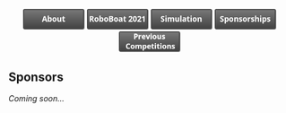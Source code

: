 
<p><center>
  <a href="https://crawlab.github.io/RoboBoat-2021/About"><img src="images/About.png" title="About" width="110px" /></a>
  <a href="https://crawlab.github.io/RoboBoat-2021/"><img src="images/RoboBoat 2021.png" title="RoboBoat 2021" width="110px" /></a>
  <a href="https://crawlab.github.io/RoboBoat-2021/Simulation"><img src="images/Simulation.png" title="Simulations" width="110px" /></a>
  <a href="https://crawlab.github.io/RoboBoat-2021/Sponsorships"><img src="images/Sponsorships.png" title="Sponsorships" width="110px" /></a>
  <a href="https://crawlab.github.io/RoboBoat-2021/Previous%20Competitions"><img src="images/Previous Competitions.png" title="About" width="110px" /></a>
</center>
</p>

## Sponsors 
*Coming soon...*